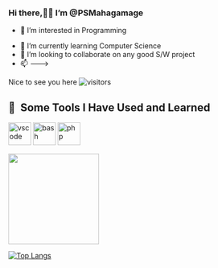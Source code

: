 
### Hi there,👋👋 I’m @PSMahagamage

+ 👀 I’m interested in Programming 
- 🌱 I’m currently learning Computer Science
- 💞️ I’m looking to collaborate on any good S/W project
- 📫 --->

Nice to see you here ![visitors](https://visitor-badge.glitch.me/badge?page_id=${your.username}.${your.repo.id})

<h2> 🚀 &nbsp;Some Tools I Have Used and Learned</h2>
<p align="left">
<img src="https://cdn.jsdelivr.net/gh/devicons/devicon/icons/vscode/vscode-original.svg" alt="vscode" width="45" height="45"/>
<img src="https://cdn.jsdelivr.net/gh/devicons/devicon/icons/bash/bash-original.svg" alt="bash" width="45" height="45"/>
<img src="https://cdn.jsdelivr.net/gh/devicons/devicon/icons/php/php-original.svg" alt="php" width="45" height="45"/>
</p>

<img height="180em" src="https://github-readme-stats.vercel.app/api?username=PSMahagamage&show_icons=true&hide_border=true&&count_private=true&include_all_commits=true" />

[![Top Langs](https://github-readme-stats.vercel.app/api/top-langs/?username=anuraghazra&layout=compact)](https://github.com/anuraghazra/github-readme-stats)
